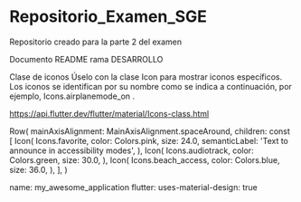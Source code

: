 # Repositorio_Examen_SGE
Repositorio creado para la parte 2 del examen


Documento README rama DESARROLLO 

Clase de iconos
Úselo con la clase Icon para mostrar iconos específicos. Los iconos se identifican por su nombre como se indica a continuación, por ejemplo, Icons.airplanemode_on .

https://api.flutter.dev/flutter/material/Icons-class.html

Row(
  mainAxisAlignment: MainAxisAlignment.spaceAround,
  children: const <Widget>[
    Icon(
      Icons.favorite,
      color: Colors.pink,
      size: 24.0,
      semanticLabel: 'Text to announce in accessibility modes',
    ),
    Icon(
      Icons.audiotrack,
      color: Colors.green,
      size: 30.0,
    ),
    Icon(
      Icons.beach_access,
      color: Colors.blue,
      size: 36.0,
    ),
  ],
)

name: my_awesome_application
flutter:
  uses-material-design: true
